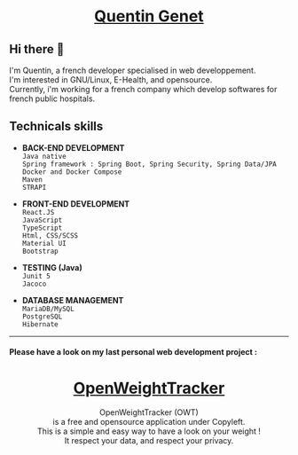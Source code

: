 
# <center><a rel="noopener noreferrer" target="_blank" href="https://www.quentingenet.fr">Quentin Genet</a></center>

## Hi there 👋
I'm Quentin, a french developer specialised in web developpement.<br>
I'm interested in GNU/Linux, E-Health, and opensource.<br>
Currently, i'm working for a french company which develop softwares for french public hospitals.

## Technicals skills  
* <strong>BACK-END DEVELOPMENT</strong><br>
 `Java native`<br>
`Spring framework : Spring Boot, Spring Security, Spring Data/JPA`<br>
`Docker and Docker Compose`<br>
`Maven`<br>
`STRAPI`<br>

* <strong>FRONT-END DEVELOPMENT</strong><br>
`React.JS`<br>
`JavaScript`<br>
`TypeScript`<br>
`Html, CSS/SCSS`<br>
`Material UI`<br>
`Bootstrap`<br>


* <strong>TESTING (Java)</strong><br>
`Junit 5`<br>
`Jacoco`<br>

* <strong>DATABASE MANAGEMENT</strong><br>
`MariaDB/MySQL`<br>
`PostgreSQL`<br>
`Hibernate`<br>

---------------------------------------------------------------------------------------

#### Please have a look on my last personal web development project : 
# <center><a rel="noopener noreferrer" target="_blank" href="https://github.com/quentingenet/owt"><strong>OpenWeightTracker</strong></a></center>

<center>OpenWeightTracker (OWT)<br>is a free and opensource application under Copyleft.<br>
This is a simple and easy way to have a look on your  weight !<br>
It respect your data, and respect your privacy.</center>

